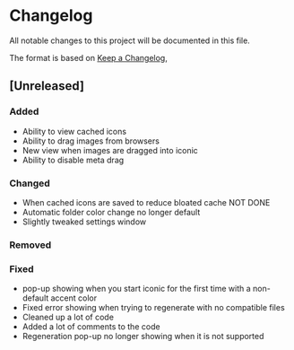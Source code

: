# Changelog

All notable changes to this project will be documented in this file.

The format is based on [Keep a Changelog](https://keepachangelog.com/en/1.1.0/),

## [Unreleased]

### Added

- Ability to view cached icons
- Ability to drag images from browsers
- New view when images are dragged into iconic
- Ability to disable meta drag

### Changed

- When cached icons are saved to reduce bloated cache NOT DONE
- Automatic folder color change no longer default
- Slightly tweaked settings window

### Removed

### Fixed

- pop-up showing when you start iconic for the first time with a non-default accent color
- Fixed error showing when trying to regenerate with no compatible files
- Cleaned up a lot of code
- Added a lot of comments to the code
- Regeneration pop-up no longer showing when it is not supported

